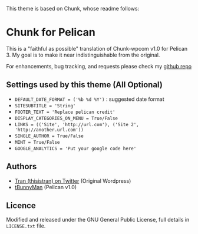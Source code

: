 This theme is based on Chunk, whose readme follows:

# Chunk for Pelican
This is a "faithful as possible" translation of Chunk-wpcom v1.0 for Pelican 3. My goal is to make it near indistinguishable from the original.

For enhancements, bug tracking, and requests please check my [github repo](https://github.com/tbunnyman/pelican-chunk)

## Settings used by this theme (All Optional)
* `DEFAULT_DATE_FORMAT = ('%b %d %Y')` : suggested date format
* `SITESUBTITLE = 'String'`
* `FOOTER_TEXT = 'Replace pelican credit'`
* `DISPLAY_CATEGORIES_ON_MENU = True/False`
* `LINKS = (('Site', 'http://url.com'), ('Site 2', 'http://another.url.com'))`
* `SINGLE_AUTHOR = True/False`
* `MINT = True/False`
* `GOOGLE_ANALYTICS = 'Put your google code here'`

## Authors
* [Tran (thisistran) on Twitter](http://twitter.com/#!/thisistran) (Original Wordpress)
* [tBunnyMan](http://bunnyman.info) (Pelican v1.0)

## Licence
Modified and released under the GNU General Public License, full details in `LICENSE.txt` file.